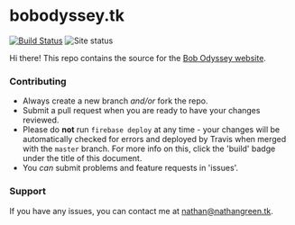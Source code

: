 # bobodyssey.tk

[![Build Status](https://travis-ci.org/nathangreen06/bobodyssey.tk.svg?branch=master)](https://travis-ci.org/nathangreen06/bobodyssey.tk) ![Site status](https://img.shields.io/website/https/bobodyssey.tk.svg?down_color=red&down_message=offline&label=site%20status&up_color=4c1&up_message=online)

Hi there! This repo contains the source for the [Bob Odyssey website](https://bobodyssey.tk).

### Contributing

- Always create a new branch *and/or* fork the repo.
- Submit a pull request when you are ready to have your changes reviewed.
- Please do **not** run `firebase deploy` at any time - your changes will be automatically checked for errors and deployed by Travis when merged with the `master` branch. For more info on this, click the 'build' badge under the title of this document.
- You *can* submit problems and feature requests in 'issues'.

### Support

If you have any issues, you can contact me at [nathan@nathangreen.tk](mailto:nathan@nathangreen.tk).
